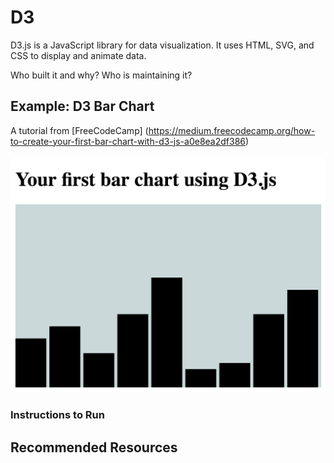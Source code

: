 # D3

D3.js is a JavaScript library for data visualization. It uses HTML, SVG, and CSS to display and animate data.

Who built it and why?
Who is maintaining it?

## Example: D3 Bar Chart
A tutorial from [FreeCodeCamp] (https://medium.freecodecamp.org/how-to-create-your-first-bar-chart-with-d3-js-a0e8ea2df386)

![D3 Bar Chart Tutorial](d3-bar-chart-final.png)

### Instructions to Run


## Recommended Resources
